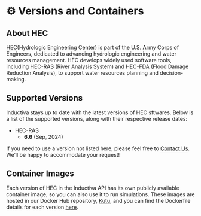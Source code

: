 # ⚙️ Versions and Containers

## About HEC
[HEC](https://www.hec.usace.army.mil/)(Hydrologic Engineering Center) is part of
the U.S. Army Corps of Engineers, dedicated to advancing hydrologic engineering
and water resources management. HEC develops widely used software tools,
including HEC-RAS (River Analysis System) and HEC-FDA (Flood Damage Reduction Analysis),
to support water resources planning and decision-making.

## Supported Versions
Inductiva stays up to date with the latest versions of HEC sftwares. Below is a
list of the supported versions, along with their respective release dates:

- HEC-RAS
    - **6.6** (Sep, 2024)

If you need to use a version not listed here, please feel free to [Contact Us](mailto:support@inductiva.ai).
We’ll be happy to accommodate your request!

## Container Images
Each version of HEC in the Inductiva API has its own publicly available container image, 
so you can also use it to run simulations. These images are hosted in our Docker Hub repository, 
[Kutu](https://hub.docker.com/r/inductiva/kutu/tags?name=hec), and you can find the 
Dockerfile details for each version [here](https://github.com/inductiva/kutu/tree/main/simulators).